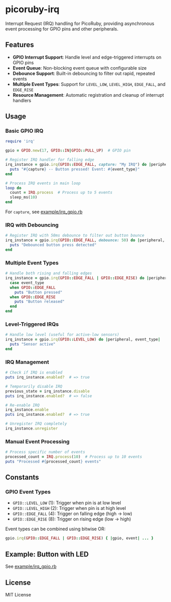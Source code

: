 # picoruby-irq

Interrupt Request (IRQ) handling for PicoRuby, providing asynchronous event processing for GPIO pins and other peripherals.

## Features

- **GPIO Interrupt Support**: Handle level and edge-triggered interrupts on GPIO pins
- **Event Queue**: Non-blocking event queue with configurable size
- **Debounce Support**: Built-in debouncing to filter out rapid, repeated events
- **Multiple Event Types**: Support for `LEVEL_LOW`, `LEVEL_HIGH`, `EDGE_FALL`, and `EDGE_RISE`
- **Resource Management**: Automatic registration and cleanup of interrupt handlers

## Usage

### Basic GPIO IRQ

```ruby
require 'irq'

gpio = GPIO.new(17, GPIO::IN|GPIO::PULL_UP)  # GPIO pin

# Register IRQ handler for falling edge
irq_instance = gpio.irq(GPIO::EDGE_FALL, capture: "My IRQ") do |peripheral, event_type, capture|
  puts "#{capture} -- Button pressed! Event: #{event_type}"
end

# Process IRQ events in main loop
loop do
  count = IRQ.process  # Process up to 5 events
  sleep_ms(10)
end
```

For `capture`, see [example/irq_gpio.rb](example/irq_gpio.rb)

### IRQ with Debouncing

```ruby
# Register IRQ with 50ms debounce to filter out button bounce
irq_instance = gpio.irq(GPIO::EDGE_FALL, debounce: 50) do |peripheral, event_type|
  puts "Debounced button press detected"
end
```

### Multiple Event Types

```ruby
# Handle both rising and falling edges
irq_instance = gpio.irq(GPIO::EDGE_FALL | GPIO::EDGE_RISE) do |peripheral, event_type|
  case event_type
  when GPIO::EDGE_FALL
    puts "Button pressed"
  when GPIO::EDGE_RISE  
    puts "Button released"
  end
end
```

### Level-Triggered IRQs

```ruby
# Handle low level (useful for active-low sensors)
irq_instance = gpio.irq(GPIO::LEVEL_LOW) do |peripheral, event_type|
  puts "Sensor active"
end
```

### IRQ Management

```ruby
# Check if IRQ is enabled
puts irq_instance.enabled?  # => true

# Temporarily disable IRQ
previous_state = irq_instance.disable
puts irq_instance.enabled?  # => false

# Re-enable IRQ
irq_instance.enable
puts irq_instance.enabled?  # => true

# Unregister IRQ completely
irq_instance.unregister
```

### Manual Event Processing

```ruby
# Process specific number of events
processed_count = IRQ.process(10)  # Process up to 10 events
puts "Processed #{processed_count} events"
```

## Constants

### GPIO Event Types

- `GPIO::LEVEL_LOW` (1): Trigger when pin is at low level
- `GPIO::LEVEL_HIGH` (2): Trigger when pin is at high level
- `GPIO::EDGE_FALL` (4): Trigger on falling edge (high → low)
- `GPIO::EDGE_RISE` (8): Trigger on rising edge (low → high)

Event types can be combined using bitwise OR:
```ruby
gpio.irq(GPIO::EDGE_FALL | GPIO::EDGE_RISE) { |gpio, event| ... }
```

## Example: Button with LED

See [example/irq_gpio.rb](example/irq_gpio.rb)

## License

MIT License
